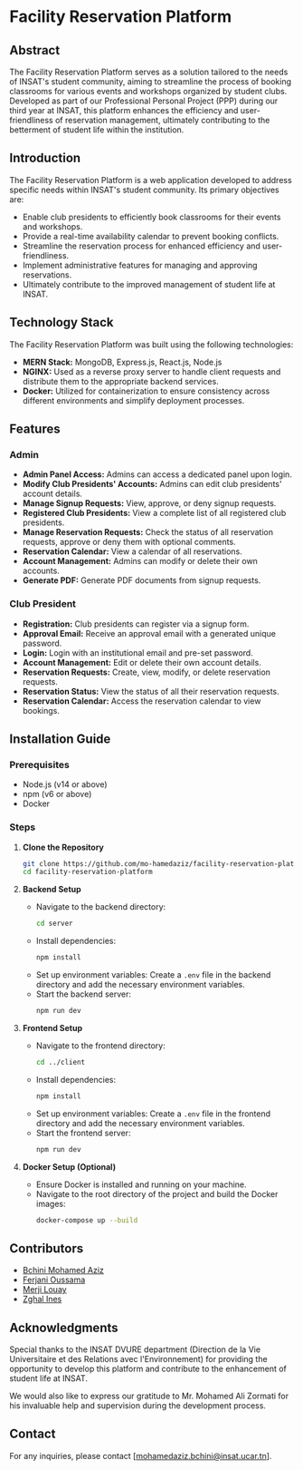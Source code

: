 # Facility Reservation Platform

## Abstract

The Facility Reservation Platform serves as a solution tailored to the needs of INSAT's student community, aiming to streamline the process of booking classrooms for various events and workshops organized by student clubs. Developed as part of our Professional Personal Project (PPP) during our third year at INSAT, this platform enhances the efficiency and user-friendliness of reservation management, ultimately contributing to the betterment of student life within the institution.

## Introduction

The Facility Reservation Platform is a web application developed to address specific needs within INSAT's student community. Its primary objectives are:

- Enable club presidents to efficiently book classrooms for their events and workshops.
- Provide a real-time availability calendar to prevent booking conflicts.
- Streamline the reservation process for enhanced efficiency and user-friendliness.
- Implement administrative features for managing and approving reservations.
- Ultimately contribute to the improved management of student life at INSAT.

## Technology Stack

The Facility Reservation Platform was built using the following technologies:

- **MERN Stack:** MongoDB, Express.js, React.js, Node.js
- **NGINX:** Used as a reverse proxy server to handle client requests and distribute them to the appropriate backend services.
- **Docker:** Utilized for containerization to ensure consistency across different environments and simplify deployment processes.

## Features

### Admin
- **Admin Panel Access:** Admins can access a dedicated panel upon login.
- **Modify Club Presidents' Accounts:** Admins can edit club presidents' account details.
- **Manage Signup Requests:** View, approve, or deny signup requests.
- **Registered Club Presidents:** View a complete list of all registered club presidents.
- **Manage Reservation Requests:** Check the status of all reservation requests, approve or deny them with optional comments.
- **Reservation Calendar:** View a calendar of all reservations.
- **Account Management:** Admins can modify or delete their own accounts.
- **Generate PDF:** Generate PDF documents from signup requests.

### Club President
- **Registration:** Club presidents can register via a signup form.
- **Approval Email:** Receive an approval email with a generated unique password.
- **Login:** Login with an institutional email and pre-set password.
- **Account Management:** Edit or delete their own account details.
- **Reservation Requests:** Create, view, modify, or delete reservation requests.
- **Reservation Status:** View the status of all their reservation requests.
- **Reservation Calendar:** Access the reservation calendar to view bookings.

## Installation Guide

### Prerequisites
- Node.js (v14 or above)
- npm (v6 or above)
- Docker

### Steps
1. **Clone the Repository**
    ```bash
    git clone https://github.com/mo-hamedaziz/facility-reservation-platform.git
    cd facility-reservation-platform
    ```

2. **Backend Setup**
    - Navigate to the backend directory:
      ```bash
      cd server
      ```
    - Install dependencies:
      ```bash
      npm install
      ```
    - Set up environment variables:
      Create a `.env` file in the backend directory and add the necessary environment variables.
    - Start the backend server:
      ```bash
      npm run dev
      ```

3. **Frontend Setup**
    - Navigate to the frontend directory:
      ```bash
      cd ../client
      ```
    - Install dependencies:
      ```bash
      npm install
      ```
    - Set up environment variables:
      Create a `.env` file in the frontend directory and add the necessary environment variables.
    - Start the frontend server:
      ```bash
      npm run dev
      ```

4. **Docker Setup (Optional)**
    - Ensure Docker is installed and running on your machine.
    - Navigate to the root directory of the project and build the Docker images:
      ```bash
      docker-compose up --build
      ```

## Contributors
- [Bchini Mohamed Aziz](https://github.com/bchinimohamedaziz)
- [Ferjani Oussama](https://github.com/ferjanioussama)
- [Merji Louay](https://github.com/merjilouay)
- [Zghal Ines](https://github.com/zghalines)

## Acknowledgments

Special thanks to the INSAT DVURE department (Direction de la Vie Universitaire et des Relations avec l'Environnement) for providing the opportunity to develop this platform and contribute to the enhancement of student life at INSAT.

We would also like to express our gratitude to Mr. Mohamed Ali Zormati for his invaluable help and supervision during the development process.

## Contact
For any inquiries, please contact [mohamedaziz.bchini@insat.ucar.tn].
